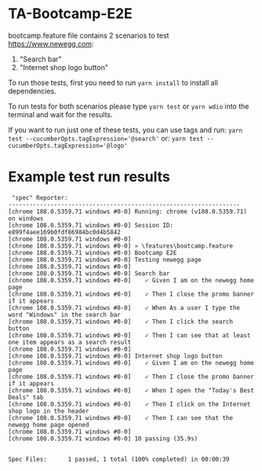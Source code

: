 # TA-Bootcamp-E2E

bootcamp.feature file contains 2 scenarios to test <https://www.newegg.com>:
1. "Search bar"
2. "Internet shop logo button"

To run those tests, first you need to run `yarn install` to install all dependencies.

To run tests for both scenarios please type `yarn test` or `yarn wdio` into the terminal and wait for the results.

If you want to run just one of these tests, you can use tags and run:
`yarn test --cucumberOpts.tagExpression='@search'`
or:
`yarn test --cucumberOpts.tagExpression='@logo'`

# Example test run results

```
 "spec" Reporter:
------------------------------------------------------------------
[chrome 108.0.5359.71 windows #0-0] Running: chrome (v108.0.5359.71) on windows
[chrome 108.0.5359.71 windows #0-0] Session ID: e899f4aee169b0fdf86984bc0d4b5842
[chrome 108.0.5359.71 windows #0-0]
[chrome 108.0.5359.71 windows #0-0] » \features\bootcamp.feature
[chrome 108.0.5359.71 windows #0-0] Bootcamp E2E
[chrome 108.0.5359.71 windows #0-0] Testing newegg page
[chrome 108.0.5359.71 windows #0-0]
[chrome 108.0.5359.71 windows #0-0] Search bar
[chrome 108.0.5359.71 windows #0-0]    ✓ Given I am on the newegg home page
[chrome 108.0.5359.71 windows #0-0]    ✓ Then I close the promo banner if it appears
[chrome 108.0.5359.71 windows #0-0]    ✓ When As a user I type the word "Windows" in the search bar
[chrome 108.0.5359.71 windows #0-0]    ✓ Then I click the search button
[chrome 108.0.5359.71 windows #0-0]    ✓ Then I can see that at least one item appears as a search result
[chrome 108.0.5359.71 windows #0-0]
[chrome 108.0.5359.71 windows #0-0] Internet shop logo button
[chrome 108.0.5359.71 windows #0-0]    ✓ Given I am on the newegg home page
[chrome 108.0.5359.71 windows #0-0]    ✓ Then I close the promo banner if it appears
[chrome 108.0.5359.71 windows #0-0]    ✓ When I open the "Today's Best Deals" tab
[chrome 108.0.5359.71 windows #0-0]    ✓ Then I click on the Internet shop logo in the header
[chrome 108.0.5359.71 windows #0-0]    ✓ Then I can see that the newegg home page opened
[chrome 108.0.5359.71 windows #0-0]
[chrome 108.0.5359.71 windows #0-0] 10 passing (35.9s)


Spec Files:      1 passed, 1 total (100% completed) in 00:00:39
```
